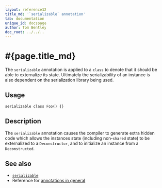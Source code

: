 ```yaml
---
layout: reference12
title_md: '`serializable` annotation'
tab: documentation
unique_id: docspage
author: Tom Bentley
doc_root: ../../..
---
```


# #{page.title_md}

The `serializable` annotation is applied to a `class` to denote that it 
should be able to externalize its state. Ultimately the serializability of an 
instance is also dependent on the serialization library being used.

## Usage

<!-- try: -->
    serializable class Foo() {}

## Description

The `serializable` annotation causes the compiler to generate extra hidden 
code which allows the instances state (including non-`shared` state) to be 
externalized to a `Deconstructor`, and to initialize an instance from a 
`Deconstructed`.

## See also

* [`serializable`](#{site.urls.apidoc_1_1}/index.html#serializable)
* Reference for [annotations in general](../../structure/annotation/)

